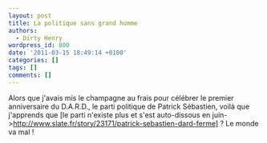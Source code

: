 ```yaml
---
layout: post
title: La politique sans grand homme
authors:
  - Dirty Henry
wordpress_id: 800
date: '2011-03-15 18:49:14 +0100'
categories: []
tags: []
comments: []
---
```

Alors que j'avais mis le champagne au frais pour célébrer le premier anniversaire du D.A.R.D., le parti politique de Patrick Sébastien, voilà que j'apprends que [le parti n'existe plus et s'est auto-dissous en juin->http://www.slate.fr/story/23171/patrick-sebastien-dard-ferme] ? Le monde va mal !
